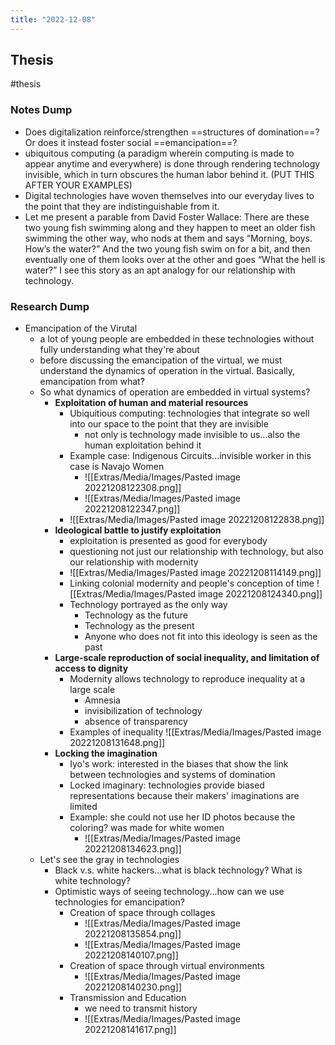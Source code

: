 ```yaml
---
title: "2022-12-08"
---
```

## Thesis
#thesis
### Notes Dump
- Does digitalization reinforce/strengthen ==structures of domination==? Or does it instead foster social ==emancipation==?
- ubiquitous computing (a paradigm wherein computing is made to appear anytime and everywhere) is done through rendering technology invisible, which in turn obscures the human labor behind it. (PUT THIS AFTER YOUR EXAMPLES)
- Digital technologies have woven themselves into our everyday lives to the point that they are indistinguishable from it.
- Let me present a parable from David Foster Wallace: There are these two young fish swimming along and they happen to meet an older fish swimming the other way, who nods at them and says “Morning, boys. How’s the water?” And the two young fish swim on for a bit, and then eventually one of them looks over at the other and goes “What the hell is water?” I see this story as an apt analogy for our relationship with technology.

### Research Dump
- Emancipation of the Virutal
	- a lot of young people are embedded in these technologies without fully understanding what they're about
	- before discussing the emancipation of the virtual, we must understand the dynamics of operation in the virtual. Basically, emancipation from what?
	- So what dynamics of operation are embedded in virtual systems?
		- **Exploitation of human and material resources**
			- Ubiquitious computing: technologies that integrate so well into our space to the point that they are invisible
				- not only is technology made invisible to us...also the human exploitation behind it
			- Example case: Indigenous Circuits...invisible worker in this case is Navajo Women
				- ![[Extras/Media/Images/Pasted image 20221208122308.png]]
				- ![[Extras/Media/Images/Pasted image 20221208122347.png]]
			- ![[Extras/Media/Images/Pasted image 20221208122838.png]]
		- **Ideological battle to justify exploitation**
			- exploitation is presented as good for everybody
			- questioning not just our relationship with technology, but also our relationship with modernity
			- ![[Extras/Media/Images/Pasted image 20221208114149.png]]
			- Linking colonial modernity and people's conception of time ![[Extras/Media/Images/Pasted image 20221208124340.png]]
			- Technology portrayed as the only way 
				- Technology as the future
				- Technology as the present
				- Anyone who does not fit into this ideology is seen as the past
		- **Large-scale reproduction of social inequality, and limitation of access to dignity**
			- Modernity allows technology to reproduce inequality at a large scale
				- Amnesia
				- invisibilization of technology
				- absence of transparency
			- Examples of inequality ![[Extras/Media/Images/Pasted image 20221208131648.png]]
		- **Locking the imagination**
			- Iyo's work: interested in the biases that show the link between technologies and systems of domination
			- Locked imaginary: technologies provide biased representations because their makers' imaginations are limited
			- Example: she could not use her ID photos because the coloring? was made for white women
				- ![[Extras/Media/Images/Pasted image 20221208134623.png]]
	- Let's see the gray in technologies
		- Black v.s. white hackers...what is black technology? What is white technology?
		- Optimistic ways of seeing technology...how can we use technologies for emancipation?
			- Creation of space through collages 
				- ![[Extras/Media/Images/Pasted image 20221208135854.png]]
				- ![[Extras/Media/Images/Pasted image 20221208140107.png]]
			- Creation of space through virtual environments
				- ![[Extras/Media/Images/Pasted image 20221208140230.png]]
			- Transmission and Education
				- we need to transmit history
				- ![[Extras/Media/Images/Pasted image 20221208141617.png]]